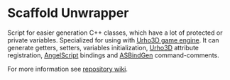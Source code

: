 # Scaffold Unwrapper
Script for easier generation C++ classes, which have a lot of protected or private variables. Specialized for using with [Urho3D game engine](https://urho3d.github.io/). It can generate getters, setters, variables initialization, [Urho3D](https://urho3d.github.io/) attribute registration, [AngelScript](http://angelcode.com/angelscript/) bindings and [ASBindGen](https://github.com/KonstantinTomashevich/as-bind-gen) command-comments.

For more information see [repository wiki](https://github.com/KonstantinTomashevich/scaffold-unwrapper/wiki).
